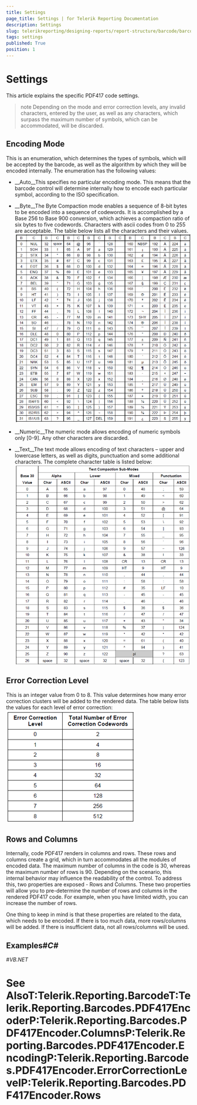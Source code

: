 ```yaml
---
title: Settings
page_title: Settings | for Telerik Reporting Documentation
description: Settings
slug: telerikreporting/designing-reports/report-structure/barcode/barcode-types/2d-barcodes/pdf417/settings
tags: settings
published: True
position: 1
---
```


# Settings



This article explains the specific PDF417 code settings.

>note Depending on the mode and error correction levels, any invalid characters, entered by the user, as well   		as any characters, which surpass the maximum number of symbols, which can be accommodated, will be discarded. 


## Encoding Mode

This is an enumeration, which determines the types of symbols, which will be accepted by the barcode, as well as
    			the algorithm by which they will be encoded internally. The enumeration has the following values:
			

* __Auto__This specifies no particular encoding mode. This means that the barcode control will determine 
					internally how to encode each particular symbol, according to the ISO specification.
				  

* __Byte__The Byte Compaction mode enables a sequence of 8-bit bytes to be encoded into a sequence of codewords. 
  				  	It is accomplished by a Base 256 to Base 900 conversion, which achieves a compaction ratio of six bytes to five codewords. 
  				  	Characters with ascii codes from 0 to 255 are acceptable. The table below lists all the characters and their values.
  				  ![barcode-pdf 417-table 1-byte](images/Barcodes/barcode-pdf417-table1-byte.png)

* __Numeric__The numeric mode allows encoding of numeric symbols only [0-9]. Any other characters are discarded. 
  				  

* __Text__The text mode allows encoding of text characters – upper and lowercase letters, as well as digits, 
  				  	punctuation and some additional characters. The complete character table is listed below:
  				  ![barcode-pdf 417-table 2-text](images/Barcodes/barcode-pdf417-table2-text.png)

## Error Correction Level

This is an integer value from 0 to 8. This value determines how many error correction clusters will be 
			added to the rendered data. The table below lists the values for each level of error correction: 
		  ![barcode-pdf 417-table 3-error-correction](images/Barcodes/barcode-pdf417-table3-error-correction.png)

## Rows and Columns

Internally, code PDF417 renders in columns and rows. These rows and columns create a grid, which in turn accommodates 
    	     all the modules of encoded data. The maximum number of columns in the code is 30, whereas the maximum number of rows is 90.
    	     Depending on the scenario, this internal behavior may influence the readability of the control. To address this, two properties 
    	     are exposed - Rows and Columns. These two properties will allow you to pre-determine the number of rows and columns in 
    	     the rendered PDF417 code. For example, when you have limited width, you can increase the number of rows.
    	   

One thing to keep in mind is that these properties are related to the data, which needs to be encoded. 
    	     If there is too much data, more rows/columns will be added. If there is insufficient data, not all rows/columns will be used.
    	  

## Examples#_C#_

	

#_VB.NET_

	



# See AlsoT:Telerik.Reporting.BarcodeT:Telerik.Reporting.Barcodes.PDF417EncoderP:Telerik.Reporting.Barcodes.PDF417Encoder.ColumnsP:Telerik.Reporting.Barcodes.PDF417Encoder.EncodingP:Telerik.Reporting.Barcodes.PDF417Encoder.ErrorCorrectionLevelP:Telerik.Reporting.Barcodes.PDF417Encoder.Rows
